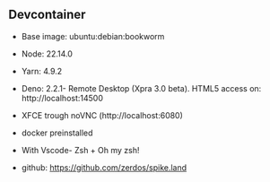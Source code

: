 ## Devcontainer

- Base image: ubuntu:debian:bookworm
- Node: 22.14.0
- Yarn: 4.9.2
- Deno: 2.2.1- Remote Desktop (Xpra 3.0 beta). HTML5 access on: http://localhost:14500
- XFCE trough noVNC (http://localhost:6080)
- docker preinstalled
- With Vscode- Zsh + Oh my zsh!

- github: https://github.com/zerdos/spike.land
